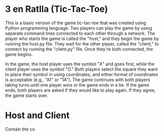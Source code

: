 # 3 en Ratlla (Tic-Tac-Toe)
This is a basic version of the game tic-tac-toe that was created using Python programming language. Two players can play the game by using separate command lines connected to each other through a network. The player who starts the game is called the "host," and they begin the game by running the host.py file. They wait for the other player, called the "client," to connect by running the "client.py" file. Once they're both connected, the game begins.

In the game, the host player uses the symbol "X" and goes first, while the client player uses the symbol "O." Both players select the square they want to place their symbol in using coordinates, and either format of coordinates is acceptable (e.g., "A1" or "1A"). The game continues with both players taking turns until one player wins or the game ends in a tie. If the game ends, both players are asked if they would like to play again. If they agree, the game starts over.

# Host and Client
Contain the co
